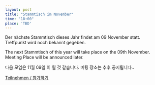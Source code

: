 ```yaml
---
layout: post
title: "Stammtisch im November"
time: "18:00"
place: 'TBD'
---
```


Der nächste Stammtisch dieses Jahr findet am 09 November statt. Treffpunkt wird noch bekannt gegeben.

The next Stammtisch of this year will take place on the 09th November. Meeting Place will be announced later.

다음 모임은 11월 09일 이 될 것 같습니다. 미팅 장소는 추후 공지됩니다..

[Teilnehmen / 참가하기](https://nuudel.digitalcourage.de/lXpPT6P8nFakiPwe)
